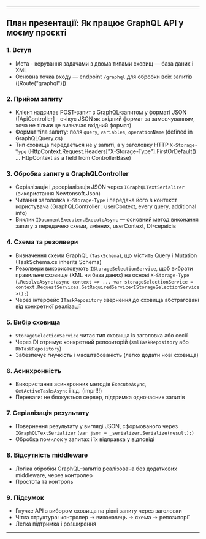 
---

## План презентації: Як працює GraphQL API у моєму проєкті

### 1. Вступ

* Мета - керування задачами з двома типами сховищ — база даних і XML
* Основна точка входу — endpoint `/graphql` для обробки всіх запитів ([Route("graphql")])

### 2. Прийом запиту

* Клієнт надсилає POST-запит з GraphQL-запитом у форматі JSON ([ApiController] - очікує JSON як вхідний формат за замовчуванням, хоча не тільки це визначає вхідний формат)
* Формат тіла запиту: поля `query`, `variables`, `operationName` (defined in GraphQLQuery.cs)
* Тип сховища передається не у запиті, а у заголовку HTTP `X-Storage-Type` (HttpContext.Request.Headers["X-Storage-Type"].FirstOrDefault() ... HttpContext as a field from ControllerBase)

### 3. Обробка запиту в GraphQLController

* Серіалізація і десеріалізація JSON через `IGraphQLTextSerializer` (використання Newtonsoft.Json)
* Читання заголовка `X-Storage-Type` і передача його в контекст користувача (GraphQLController : userContext, every query, additional info)
* Виклик `IDocumentExecuter.ExecuteAsync` — основний метод виконання запиту з передачею схеми, змінних, userContext, DI-сервісів

### 4. Схема та резолвери

* Визначення схеми GraphQL (`TaskSchema`), що містить Query і Mutation (TaskSchema.cs inherits Schema)
* Резолвери використовують `IStorageSelectionService`, щоб вибрати правильне сховище (XML чи база даних) на основі `X-Storage-Type` 
    (`.ResolveAsync(async context => ... var storageSelectionService = context.RequestServices.GetRequiredService<IStorageSelectionService>();`)
* Через інтерфейс `ITaskRepository` звернення до сховища абстраговані від конкретної реалізації

### 5. Вибір сховища

* `StorageSelectionService` читає тип сховища із заголовка або сесії
* Через DI отримує конкретний репозиторій (`XmlTaskRepository` або `DbTaskRepository`)
* Забезпечує гнучкість і масштабованість (легко додати нові сховища)

### 6. Асинхронність

* Використання асинхронних методів `ExecuteAsync`, `GetActiveTasksAsync` і т.д. (impr!!!)
* Переваги: не блокується сервер, підтримка одночасних запитів

### 7. Серіалізація результату

* Повернення результату у вигляді JSON, сформованого через `IGraphQLTextSerializer` (`var json = _serializer.Serialize(result);`)
* Обробка помилок у запитах і їх відправка у відповіді

### 8. Відсутність middleware

* Логіка обробки GraphQL-запитів реалізована без додаткових middleware, через контролер
* Простота та контроль

### 9. Підсумок

* Гнучке API з вибором сховища на рівні запиту через заголовки
* Чітка структура: контролер → виконавець → схема → репозиторії
* Легка підтримка і розширення

---


